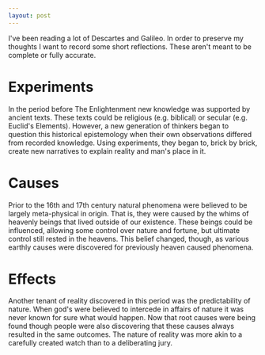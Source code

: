 ```yaml
---
layout: post
---
```

I've been reading a lot of Descartes and Galileo. In order to preserve my thoughts I want to record some short reflections. These aren't meant to be complete or fully accurate.

# Experiments #
In the period before The Enlightenment new knowledge was supported by ancient texts. These texts could be religious (e.g. biblical) or secular (e.g. Euclid's Elements). However, a new generation of thinkers began to question this historical epistemology when their own observations differed from recorded knowledge. Using experiments, they began to, brick by brick, create new narratives to explain reality and man's place in it.

# Causes #
Prior to the 16th and 17th century natural phenomena were believed to be largely meta-physical in origin. That is, they were caused by the whims of heavenly beings that lived outside of our existence. These beings could be influenced, allowing some control over nature and fortune, but ultimate control still rested in the heavens. This belief changed, though, as various earthly causes were discovered for previously heaven caused phenomena. 

# Effects #
Another tenant of reality discovered in this period was the predictability of nature. When god's were believed to intercede in affairs of nature it was never known for sure what would happen. Now that root causes were being found though people were also discovering that these causes always resulted in the same outcomes. The nature of reality was more akin to a carefully created watch than to a deliberating jury.
